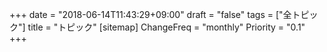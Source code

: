 +++
date = "2018-06-14T11:43:29+09:00"
draft = "false"
tags = ["全トピック"]
title = "トピック"
[sitemap]
  ChangeFreq = "monthly"
  Priority = "0.1"
+++


